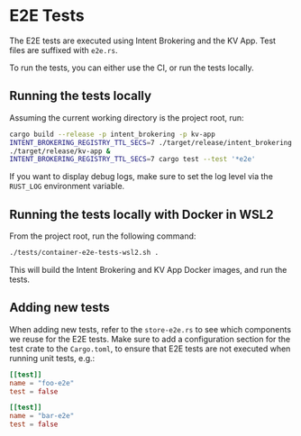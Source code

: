 # E2E Tests

The E2E tests are executed using Intent Brokering and the KV App. Test files are
suffixed with `e2e.rs`.

To run the tests, you can either use the CI, or run the tests locally.

## Running the tests locally

Assuming the current working directory is the project root, run:

```sh
cargo build --release -p intent_brokering -p kv-app
INTENT_BROKERING_REGISTRY_TTL_SECS=7 ./target/release/intent_brokering &
./target/release/kv-app &
INTENT_BROKERING_REGISTRY_TTL_SECS=7 cargo test --test '*e2e'
```

If you want to display debug logs, make sure to set the log level via the `RUST_LOG` environment variable.

## Running the tests locally with Docker in WSL2

From the project root, run the following command:

```bash
./tests/container-e2e-tests-wsl2.sh .
```

This will build the Intent Brokering and KV App Docker images, and run the tests.

## Adding new tests

When adding new tests, refer to the `store-e2e.rs` to see which components we
reuse for the E2E tests. Make sure to add a configuration section for the test
crate to the `Cargo.toml`, to ensure that E2E tests are not executed when
running unit tests, e.g.:

```toml
[[test]]
name = "foo-e2e"
test = false

[[test]]
name = "bar-e2e"
test = false
```
